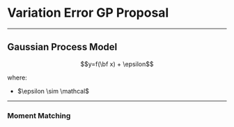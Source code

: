# Variation Error GP Proposal


---
## Gaussian Process Model

$$y=f(\bf x) + \epsilon$$

where:
* $\epsilon \sim \mathcal$



---
### Moment Matching


